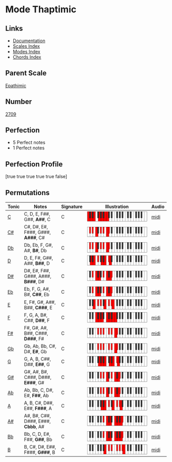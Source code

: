 # Mode Thaptimic

## Links

- [Documentation](index.md)
- [Scales Index](Scales.md)
- [Modes Index](Modes.md)
- [Chords Index](Chords.md)

## Parent Scale

[Epathimic](ScaleEpathimic.md)

## Number

[2709](https://ianring.com/musictheory/scales/2709)

## Perfection

- 5 Perfect notes
- 1 Perfect notes

## Perfection Profile

[true true true true true false]

## Permutations

| Tonic | Notes | Signature | Illustration | Audio |
|-------|-------|-----------|--------------|-------|
| [C](ModeCNaturalThaptimic.md) | C, D, E, F##, G##, **A##**, C | C | ![CNaturalThaptimic](ModeCNaturalThaptimic.png) | [midi](https://github.com/edipermadi/music/blob/main/docs/ModeCNaturalThaptimic.mid?raw=true) |
| [C#](ModeCSharpThaptimic.md) | C#, D#, E#, F###, G###, **A###**, C# | C | ![CSharpThaptimic](ModeCSharpThaptimic.png) | [midi](https://github.com/edipermadi/music/blob/main/docs/ModeCSharpThaptimic.mid?raw=true) |
| [Db](ModeDFlatThaptimic.md) | Db, Eb, F, G#, A#, **B#**, Db | C | ![DFlatThaptimic](ModeDFlatThaptimic.png) | [midi](https://github.com/edipermadi/music/blob/main/docs/ModeDFlatThaptimic.mid?raw=true) |
| [D](ModeDNaturalThaptimic.md) | D, E, F#, G##, A##, **B##**, D | C | ![DNaturalThaptimic](ModeDNaturalThaptimic.png) | [midi](https://github.com/edipermadi/music/blob/main/docs/ModeDNaturalThaptimic.mid?raw=true) |
| [D#](ModeDSharpThaptimic.md) | D#, E#, F##, G###, A###, **B###**, D# | C | ![DSharpThaptimic](ModeDSharpThaptimic.png) | [midi](https://github.com/edipermadi/music/blob/main/docs/ModeDSharpThaptimic.mid?raw=true) |
| [Eb](ModeEFlatThaptimic.md) | Eb, F, G, A#, B#, **C##**, Eb | C | ![EFlatThaptimic](ModeEFlatThaptimic.png) | [midi](https://github.com/edipermadi/music/blob/main/docs/ModeEFlatThaptimic.mid?raw=true) |
| [E](ModeENaturalThaptimic.md) | E, F#, G#, A##, B##, **C###**, E | C | ![ENaturalThaptimic](ModeENaturalThaptimic.png) | [midi](https://github.com/edipermadi/music/blob/main/docs/ModeENaturalThaptimic.mid?raw=true) |
| [F](ModeFNaturalThaptimic.md) | F, G, A, B#, C##, **D##**, F | C | ![FNaturalThaptimic](ModeFNaturalThaptimic.png) | [midi](https://github.com/edipermadi/music/blob/main/docs/ModeFNaturalThaptimic.mid?raw=true) |
| [F#](ModeFSharpThaptimic.md) | F#, G#, A#, B##, C###, **D###**, F# | C | ![FSharpThaptimic](ModeFSharpThaptimic.png) | [midi](https://github.com/edipermadi/music/blob/main/docs/ModeFSharpThaptimic.mid?raw=true) |
| [Gb](ModeGFlatThaptimic.md) | Gb, Ab, Bb, C#, D#, **E#**, Gb | C | ![GFlatThaptimic](ModeGFlatThaptimic.png) | [midi](https://github.com/edipermadi/music/blob/main/docs/ModeGFlatThaptimic.mid?raw=true) |
| [G](ModeGNaturalThaptimic.md) | G, A, B, C##, D##, **E##**, G | C | ![GNaturalThaptimic](ModeGNaturalThaptimic.png) | [midi](https://github.com/edipermadi/music/blob/main/docs/ModeGNaturalThaptimic.mid?raw=true) |
| [G#](ModeGSharpThaptimic.md) | G#, A#, B#, C###, D###, **E###**, G# | C | ![GSharpThaptimic](ModeGSharpThaptimic.png) | [midi](https://github.com/edipermadi/music/blob/main/docs/ModeGSharpThaptimic.mid?raw=true) |
| [Ab](ModeAFlatThaptimic.md) | Ab, Bb, C, D#, E#, **F##**, Ab | C | ![AFlatThaptimic](ModeAFlatThaptimic.png) | [midi](https://github.com/edipermadi/music/blob/main/docs/ModeAFlatThaptimic.mid?raw=true) |
| [A](ModeANaturalThaptimic.md) | A, B, C#, D##, E##, **F###**, A | C | ![ANaturalThaptimic](ModeANaturalThaptimic.png) | [midi](https://github.com/edipermadi/music/blob/main/docs/ModeANaturalThaptimic.mid?raw=true) |
| [A#](ModeASharpThaptimic.md) | A#, B#, C##, D###, E###, **Cbbb**, A# | C | ![ASharpThaptimic](ModeASharpThaptimic.png) | [midi](https://github.com/edipermadi/music/blob/main/docs/ModeASharpThaptimic.mid?raw=true) |
| [Bb](ModeBFlatThaptimic.md) | Bb, C, D, E#, F##, **G##**, Bb | C | ![BFlatThaptimic](ModeBFlatThaptimic.png) | [midi](https://github.com/edipermadi/music/blob/main/docs/ModeBFlatThaptimic.mid?raw=true) |
| [B](ModeBNaturalThaptimic.md) | B, C#, D#, E##, F###, **G###**, B | C | ![BNaturalThaptimic](ModeBNaturalThaptimic.png) | [midi](https://github.com/edipermadi/music/blob/main/docs/ModeBNaturalThaptimic.mid?raw=true) |
